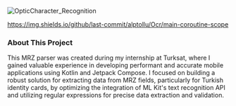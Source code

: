 ![OpticCharacter_Recognition](https://github.com/user-attachments/assets/dd0cb043-d6c3-46d6-8082-bf49d7f63f53)


https://img.shields.io/github/last-commit/alptollu/Ocr/main-coroutine-scope



### About This Project

This MRZ parser was created during my internship at Turksat, where I gained valuable experience in developing performant and accurate mobile applications using Kotlin and Jetpack Compose. I focused on building a robust solution for extracting data from MRZ fields, particularly for Turkish identity cards, by optimizing the integration of ML Kit's text recognition API and utilizing regular expressions for precise data extraction and validation.


